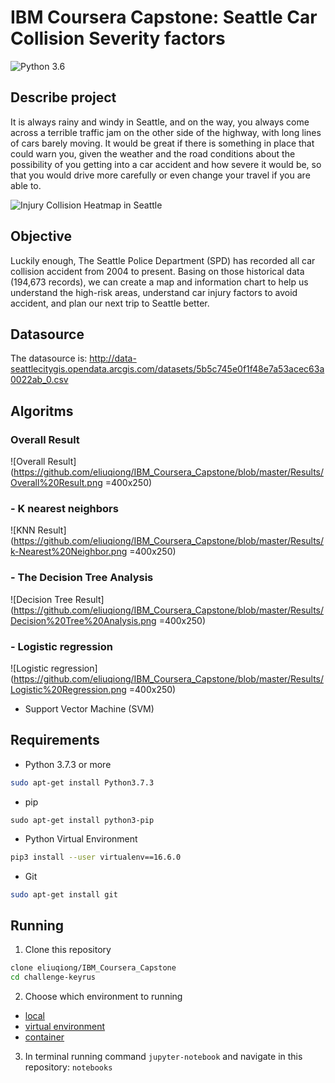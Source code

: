 # IBM Coursera Capstone: Seattle Car Collision Severity factors

![Python 3.6](https://img.shields.io/badge/python-3.5%20%7C%203.6%20%7C%203.7-blue.svg)

## Describe project

It is always rainy and windy in Seattle, and on the way, you always come across a terrible traffic jam on the other side of the highway, with long lines of cars barely moving. It would be great if there is something in place that could warn you, given the weather and the road conditions about the possibility of you getting into a car accident and how severe it would be, so that you would drive more carefully or even change your travel if you are able to.

![Injury Collision Heatmap in Seattle](https://github.com/eliuqiong/IBM_Coursera_Capstone/blob/master/Results/Seattle%20Injury%20Collision%20Heatmap.png) <!-- .element height="50%" width="50%" -->


## Objective

Luckily enough, The Seattle Police Department (SPD) has recorded all car collision accident from 2004 to present. Basing on those historical data (194,673 records), we can create a map and information chart to help us understand the high-risk areas, understand car injury factors to avoid accident, and plan our next trip to Seattle better.

## Datasource
The datasource is: 
http://data-seattlecitygis.opendata.arcgis.com/datasets/5b5c745e0f1f48e7a53acec63a0022ab_0.csv

## Algoritms
### Overall Result
![Overall Result](https://github.com/eliuqiong/IBM_Coursera_Capstone/blob/master/Results/Overall%20Result.png =400x250)

### - K nearest neighbors
![KNN Result](https://github.com/eliuqiong/IBM_Coursera_Capstone/blob/master/Results/k-Nearest%20Neighbor.png =400x250)

### - The Decision Tree Analysis
![Decision Tree Result](https://github.com/eliuqiong/IBM_Coursera_Capstone/blob/master/Results/Decision%20Tree%20Analysis.png =400x250)

### - Logistic regression
![Logistic regression](https://github.com/eliuqiong/IBM_Coursera_Capstone/blob/master/Results/Logistic%20Regression.png =400x250)

- Support Vector Machine (SVM) 


## Requirements
- Python 3.7.3 or more
```sh
sudo apt-get install Python3.7.3
```

- pip
```
sudo apt-get install python3-pip
```

- Python Virtual Environment
```sh
pip3 install --user virtualenv==16.6.0
```

- Git
```sh
sudo apt-get install git
```

## Running
1. Clone this repository
```sh
clone eliuqiong/IBM_Coursera_Capstone
cd challenge-keyrus
```

2. Choose which environment to running
 - [local](src/environment/README.md)
 - [virtual environment](src/environment/README.md)
 - [container](src/environment/README.md)

3. In terminal running command `jupyter-notebook` and navigate in this repository: `notebooks`
